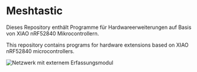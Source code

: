 # Meshtastic
 
Dieses Repository enthält Programme für Hardwareerweiterungen auf Basis von XIAO nRF52840 Mikrocontrollern. 

This repository contains programs for hardware extensions based on XIAO nRF52840 microcontrollers. 

![Netzwerk mit externem Erfassungsmodul](https://github.com/user-attachments/assets/1bc4949e-bf29-4c76-9991-fbdf94d3502f)
